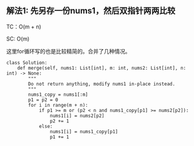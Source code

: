 ## 解法1: 先另存一份nums1，然后双指针两两比较
TC：O(m + n)

SC: O(m)

这里for循环写的也是比较精简的。合并了几种情况。
```
class Solution:
    def merge(self, nums1: List[int], m: int, nums2: List[int], n: int) -> None:
        """
        Do not return anything, modify nums1 in-place instead.
        """
        nums1_copy = nums1[:m]
        p1 = p2 = 0
        for i in range(m + n):
            if p1 >= m or (p2 < n and nums1_copy[p1] >= nums2[p2]):
                nums1[i] = nums2[p2]
                p2 += 1
            else:
                nums1[i] = nums1_copy[p1]
                p1 += 1
```
